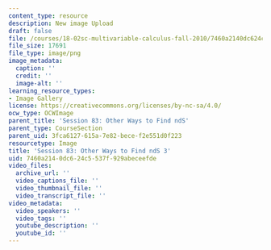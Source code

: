 ```yaml
---
content_type: resource
description: New image Upload
draft: false
file: /courses/18-02sc-multivariable-calculus-fall-2010/7460a2140dc624c5537f929abeceefde_MIT18_02SC_L28Brds_9.png
file_size: 17691
file_type: image/png
image_metadata:
  caption: ''
  credit: ''
  image-alt: ''
learning_resource_types:
- Image Gallery
license: https://creativecommons.org/licenses/by-nc-sa/4.0/
ocw_type: OCWImage
parent_title: 'Session 83: Other Ways to Find ndS'
parent_type: CourseSection
parent_uid: 3fca6127-615a-7e82-bece-f2e551d0f223
resourcetype: Image
title: 'Session 83: Other Ways to Find ndS 3'
uid: 7460a214-0dc6-24c5-537f-929abeceefde
video_files:
  archive_url: ''
  video_captions_file: ''
  video_thumbnail_file: ''
  video_transcript_file: ''
video_metadata:
  video_speakers: ''
  video_tags: ''
  youtube_description: ''
  youtube_id: ''
---
```

